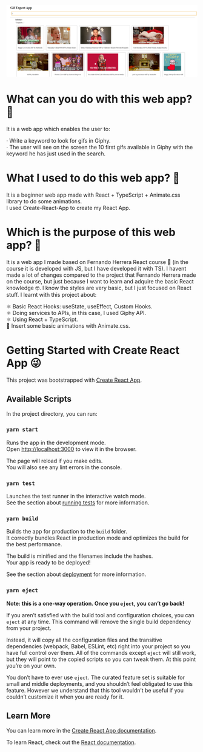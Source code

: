 <img src="https://github.com/SergioGordillo/GifExpertAppTS/blob/main/gifexpertapp.png" alt="Image of the home of the app"/>

# What can you do with this web app? :thinking:

It is a web app which enables the user to:

· Write a keyword to look for gifs in Giphy. <br>
· The user will see on the screen the 10 first gifs available in Giphy with the keyword he has just used in the search. <br>

# What I used to do this web app? :thinking:

It is a beginner web app made with React + TypeScript + Animate.css library to do some animations. <br>
I used Create-React-App to create my React App. <br>

# Which is the purpose of this web app? :thinking:

It is a web app I made based on Fernando Herrera React course :monocle_face: (in the course it is developed with JS, but I have developed it with TS). I havent made a lot of changes compared to the project that Fernando Herrera made on the course, but just because I want to learn and adquire the basic React knowledge :nerd_face:. I know the styles are very basic, but I just focused on React stuff. I learnt with this project about:

:atom_symbol: Basic React Hooks: useState, useEffect, Custom Hooks.  <br>
:atom_symbol: Doing services to APIs, in this case, I used Giphy API.  <br>
:atom_symbol: Using React + TypeScript.  <br>
:art: Insert some basic animations with Animate.css.  <br>

# Getting Started with Create React App :stuck_out_tongue_winking_eye:

This project was bootstrapped with [Create React App](https://github.com/facebook/create-react-app).

## Available Scripts

In the project directory, you can run:

### `yarn start`

Runs the app in the development mode.\
Open [http://localhost:3000](http://localhost:3000) to view it in the browser.

The page will reload if you make edits.\
You will also see any lint errors in the console.

### `yarn test`

Launches the test runner in the interactive watch mode.\
See the section about [running tests](https://facebook.github.io/create-react-app/docs/running-tests) for more information.

### `yarn build`

Builds the app for production to the `build` folder.\
It correctly bundles React in production mode and optimizes the build for the best performance.

The build is minified and the filenames include the hashes.\
Your app is ready to be deployed!

See the section about [deployment](https://facebook.github.io/create-react-app/docs/deployment) for more information.

### `yarn eject`

**Note: this is a one-way operation. Once you `eject`, you can’t go back!**

If you aren’t satisfied with the build tool and configuration choices, you can `eject` at any time. This command will remove the single build dependency from your project.

Instead, it will copy all the configuration files and the transitive dependencies (webpack, Babel, ESLint, etc) right into your project so you have full control over them. All of the commands except `eject` will still work, but they will point to the copied scripts so you can tweak them. At this point you’re on your own.

You don’t have to ever use `eject`. The curated feature set is suitable for small and middle deployments, and you shouldn’t feel obligated to use this feature. However we understand that this tool wouldn’t be useful if you couldn’t customize it when you are ready for it.

## Learn More

You can learn more in the [Create React App documentation](https://facebook.github.io/create-react-app/docs/getting-started).

To learn React, check out the [React documentation](https://reactjs.org/).
